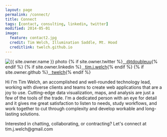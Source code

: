 ```yaml
---
layout: page
permalink: /connect/
title: Connect
tags: [contact, consulting, linkedin, twitter]
modified: 2014-05-01
image:
  feature: contact2.jpg
  credit: Tim Welch, Illumination Saddle, Mt. Hood
  creditlink: twelch.github.io
---
```


<footer class="entry-meta">
<img src="{{ site.url }}/images/{{ site.owner.avatar }}" alt="{{ site.owner.name }} photo" class="author-photo">
{% if site.owner.twitter %}<a href="http://twitter.com/{{ site.owner.twitter }}" title="{{ site.owner.name}} on Twitter" target="_blank"><i class="icon-twitter icon-2x"></i> &nbsp;&nbsp;@tdoubleuu</a>{% endif %}
<span>{% if site.owner.linkedin %}<a href="http://linkedin.com/in/{{ site.owner.linkedin }}" title="{{ site.owner.name}} on LinkedIn" target="_blank"><i class="icon-linkedin icon-2x"></i> &nbsp;&nbsp;tim.j.welch</a>{% endif %}</span>
{% if site.owner.github %}<a href="http://github.com/{{ site.owner.github }}" title="{{ site.owner.name}} on Github" target="_blank"><i class="icon-github icon-2x"></i> &nbsp;&nbsp;twelch</a>{% endif %}       
</footer>

Hi I'm Tim Welch, an accomplished and well-rounded technology lead, working with diverse clients and teams to create web applications that are a joy to use. Cutting-edge data visualization, maps, and analysis are just a few of the tools of the trade. I'm a dedicated person with an eye for detail and it gives me great satisfaction to listen to needs, study workflows, and work together to cut through complexity and develop workable and long-lasting solutions.

Interested in chatting, collaborating, or contracting? Let's connect at &#116;&#105;&#109;&#046;&#106;&#046;&#119;&#101;&#108;&#099;&#104;&#064;&#103;&#109;&#097;&#105;&#108;&#046;&#099;&#111;&#109;
